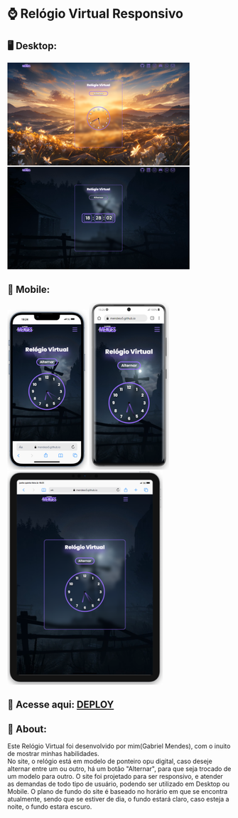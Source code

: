 # ⌚ Relógio Virtual Responsivo

<div>
  <h2>🖥 Desktop:</h2>
  <img src="image/clock-print1.png" width="410px">
  <img src="image/clock-print5.png" width="410px">
</div>

<div>
  <h2>📱 Mobile:</h2>
  <img src="image/clock-print2.png" width="180px">
  <img src="image/clock-print4.png" width="180px">
  <img src="image/clock-print3.png" width="350px">
</div>

## 🔎 Acesse aqui: [DEPLOY](https://mendesx5.github.io/VirtualClock/)
## 📝 About:
<p>
  Este Relógio Virtual foi desenvolvido por mim(Gabriel Mendes), com o inuito de mostrar minhas habilidades. <br>
  No site, o relógio está em modelo de ponteiro opu digital, caso deseje alternar entre um ou outro, há um botão "Alternar", 
  para que seja trocado de um modelo para outro. O site foi projetado para ser responsivo, e atender as demandas de todo tipo 
  de usuário, podendo ser utilizado em Desktop ou Mobile.
  O plano de fundo do site é baseado no horário em que se encontra atualmente, sendo que se estiver de dia, o fundo estará claro, 
  caso esteja a noite, o fundo estara escuro.
</p>

